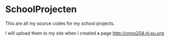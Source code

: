 # SchoolProjecten

This are all my source codes for my school projects.


I will upload them to my site when i created a page
http://onno204.nl.eu.org


